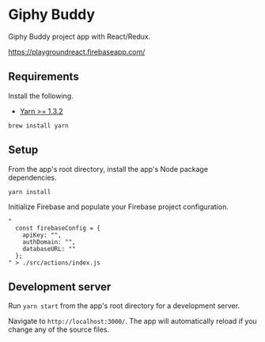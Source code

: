 # Giphy Buddy

Giphy Buddy project app with React/Redux.

<https://playgroundreact.firebaseapp.com/>

## Requirements

Install the following.

* [Yarn >= 1.3.2](https://yarnpkg.com)

```shell
brew install yarn
```

## Setup

From the app's root directory, install the app's Node package dependencies.

```shell
yarn install
```

Initialize Firebase and populate your Firebase project configuration.

```shell
"
  const firebaseConfig = {
    apiKey: "",
    authDomain: "",
    databaseURL: ""
  };
" > ./src/actions/index.js
```

## Development server

Run `yarn start` from the app's root directory for a development server.

Navigate to `http://localhost:3000/`. The app will automatically reload if you
change any of the source files.
